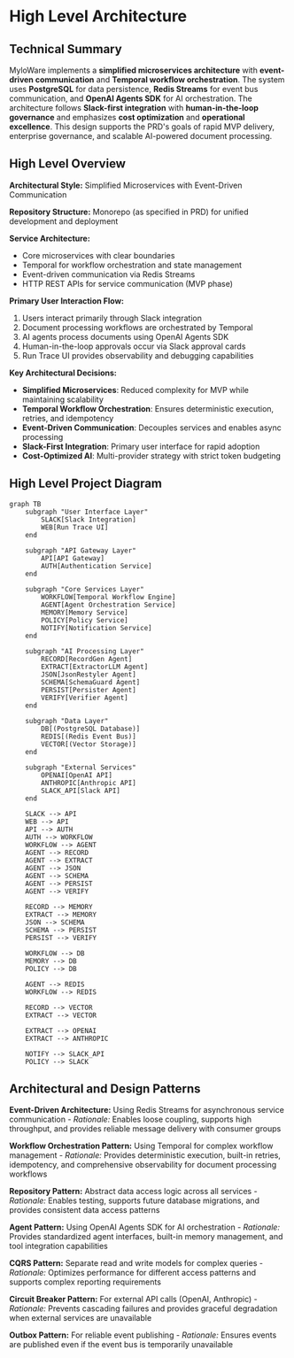# High Level Architecture

## Technical Summary

MyloWare implements a **simplified microservices architecture** with **event-driven communication** and **Temporal workflow orchestration**. The system uses **PostgreSQL** for data persistence, **Redis Streams** for event bus communication, and **OpenAI Agents SDK** for AI orchestration. The architecture follows **Slack-first integration** with **human-in-the-loop governance** and emphasizes **cost optimization** and **operational excellence**. This design supports the PRD's goals of rapid MVP delivery, enterprise governance, and scalable AI-powered document processing.

## High Level Overview

**Architectural Style:** Simplified Microservices with Event-Driven Communication

**Repository Structure:** Monorepo (as specified in PRD) for unified development and deployment

**Service Architecture:**

- Core microservices with clear boundaries
- Temporal for workflow orchestration and state management
- Event-driven communication via Redis Streams
- HTTP REST APIs for service communication (MVP phase)

**Primary User Interaction Flow:**

1. Users interact primarily through Slack integration
2. Document processing workflows are orchestrated by Temporal
3. AI agents process documents using OpenAI Agents SDK
4. Human-in-the-loop approvals occur via Slack approval cards
5. Run Trace UI provides observability and debugging capabilities

**Key Architectural Decisions:**

- **Simplified Microservices**: Reduced complexity for MVP while maintaining scalability
- **Temporal Workflow Orchestration**: Ensures deterministic execution, retries, and idempotency
- **Event-Driven Communication**: Decouples services and enables async processing
- **Slack-First Integration**: Primary user interface for rapid adoption
- **Cost-Optimized AI**: Multi-provider strategy with strict token budgeting

## High Level Project Diagram

```mermaid
graph TB
    subgraph "User Interface Layer"
        SLACK[Slack Integration]
        WEB[Run Trace UI]
    end

    subgraph "API Gateway Layer"
        API[API Gateway]
        AUTH[Authentication Service]
    end

    subgraph "Core Services Layer"
        WORKFLOW[Temporal Workflow Engine]
        AGENT[Agent Orchestration Service]
        MEMORY[Memory Service]
        POLICY[Policy Service]
        NOTIFY[Notification Service]
    end

    subgraph "AI Processing Layer"
        RECORD[RecordGen Agent]
        EXTRACT[ExtractorLLM Agent]
        JSON[JsonRestyler Agent]
        SCHEMA[SchemaGuard Agent]
        PERSIST[Persister Agent]
        VERIFY[Verifier Agent]
    end

    subgraph "Data Layer"
        DB[(PostgreSQL Database)]
        REDIS[(Redis Event Bus)]
        VECTOR[(Vector Storage)]
    end

    subgraph "External Services"
        OPENAI[OpenAI API]
        ANTHROPIC[Anthropic API]
        SLACK_API[Slack API]
    end

    SLACK --> API
    WEB --> API
    API --> AUTH
    AUTH --> WORKFLOW
    WORKFLOW --> AGENT
    AGENT --> RECORD
    AGENT --> EXTRACT
    AGENT --> JSON
    AGENT --> SCHEMA
    AGENT --> PERSIST
    AGENT --> VERIFY

    RECORD --> MEMORY
    EXTRACT --> MEMORY
    JSON --> SCHEMA
    SCHEMA --> PERSIST
    PERSIST --> VERIFY

    WORKFLOW --> DB
    MEMORY --> DB
    POLICY --> DB

    AGENT --> REDIS
    WORKFLOW --> REDIS

    RECORD --> VECTOR
    EXTRACT --> VECTOR

    EXTRACT --> OPENAI
    EXTRACT --> ANTHROPIC

    NOTIFY --> SLACK_API
    POLICY --> SLACK
```

## Architectural and Design Patterns

**Event-Driven Architecture:** Using Redis Streams for asynchronous service communication - _Rationale:_ Enables loose coupling, supports high throughput, and provides reliable message delivery with consumer groups

**Workflow Orchestration Pattern:** Using Temporal for complex workflow management - _Rationale:_ Provides deterministic execution, built-in retries, idempotency, and comprehensive observability for document processing workflows

**Repository Pattern:** Abstract data access logic across all services - _Rationale:_ Enables testing, supports future database migrations, and provides consistent data access patterns

**Agent Pattern:** Using OpenAI Agents SDK for AI orchestration - _Rationale:_ Provides standardized agent interfaces, built-in memory management, and tool integration capabilities

**CQRS Pattern:** Separate read and write models for complex queries - _Rationale:_ Optimizes performance for different access patterns and supports complex reporting requirements

**Circuit Breaker Pattern:** For external API calls (OpenAI, Anthropic) - _Rationale:_ Prevents cascading failures and provides graceful degradation when external services are unavailable

**Outbox Pattern:** For reliable event publishing - _Rationale:_ Ensures events are published even if the event bus is temporarily unavailable
